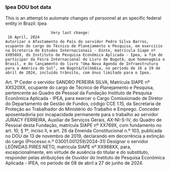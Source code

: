  ### Ipea DOU bot data
 This is an attempt to automate changes of personnel at an specific federal entity in Brazil: Ipea
 
                        Very last change: 
 	 16 April, 2024
	Autorizar o Afastamento do País do servidor Pedro Silva Barros, ocupante do cargo de Técnico de Planejamento e Pesquisa, em exercício na Diretoria de Estudos Internacionais - Dinte, matrícula Siape nº XX050XX, do Instituto de Pesquisa Econômica Aplicada - Ipea, a fim de participar da Feira Internacional do Livro de Bogotá, que homenageia o Brasil, e do lançamento do livro "Uma Nova Agenda de Infraestrutura para a América do Sul", em Bogotá/Colômbia, no período de 16 a 19 de abril de 2024, incluído trânsito, com ônus limitado para o Ipea.
Art. 1º Ceder o servidor SANDRO PEREIRA SILVA, Matrícula SIAPE nº XX520XX, ocupante do cargo de Técnico de Planejamento e Pesquisa, pertencente ao Quadro de Pessoal da Fundação Instituto de Pesquisa Econômica Aplicada - IPEA, para exercer o Cargo Comissionado de Diretor do Departamento de Gestão de Fundos, código CCE 1.15, da Secretaria de Proteção ao Trabalhador do Ministério do Trabalho e Emprego.
Conceder aposentadoria por incapacidade permanente para o trabalho ao servidor JURACY FERREIRA, Auxiliar de Serviços Gerais, AX-NI-S-IV, do Quadro de Pessoal desta Fundação, matrícula SIAPE nº XX769X, com fundamento no art. 10, § 1º, inciso II, e art. 26 da Emenda Constitucional n.º 103, publicada no DOU de 13 de novembro de 2019, declarando em decorrência a extinção do cargo (Processo n.º 03001.001259/2024-31)
Designar o servidor LEÔNIDAS PIRES NETO, matrícula SIAPE nº XX968XX, para, excepcionalmente, em virtude de ausência do titular e do substituto, responder pelas atribuições de Ouvidor do Instituto de Pesquisa Econômica Aplicada - IPEA, no período de 08 de abril a 27 de junho de 2024.
